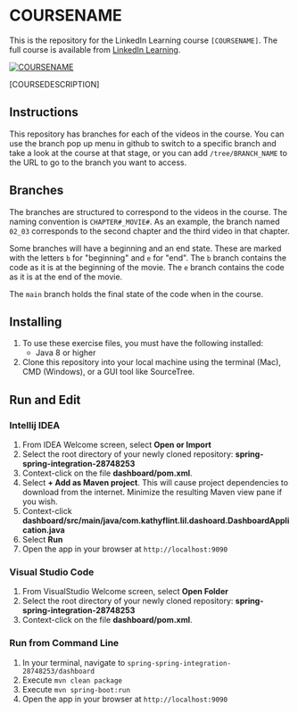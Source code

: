# COURSENAME
This is the repository for the LinkedIn Learning course `[COURSENAME]`. The full course is available from [LinkedIn Learning](https://linkedin.com/learning/).

[![COURSENAME](COURSEIMAGE)](LICOURSEURL)

[COURSEDESCRIPTION]

## Instructions
This repository has branches for each of the videos in the course. You can use the branch pop up menu in github to switch to a specific branch and take a look at the course at that stage, or you can add `/tree/BRANCH_NAME` to the URL to go to the branch you want to access.

## Branches
The branches are structured to correspond to the videos in the course. The naming convention is `CHAPTER#_MOVIE#`. As an example, the branch named `02_03` corresponds to the second chapter and the third video in that chapter.   

Some branches will have a beginning and an end state. These are marked with the letters `b` for "beginning" and `e` for "end". The `b` branch contains the code as it is at the beginning of the movie. The `e` branch contains the code as it is at the end of the movie.  

The `main` branch holds the final state of the code when in the course.

## Installing
1. To use these exercise files, you must have the following installed:
	- Java 8 or higher
2. Clone this repository into your local machine using the terminal (Mac), CMD (Windows), or a GUI tool like SourceTree.

## Run and Edit

### Intellij IDEA

1. From IDEA Welcome screen, select **Open or Import**  
2. Select the root directory of your newly cloned repository: **spring-spring-integration-28748253**
3. Context-click on the file **dashboard/pom.xml**.
4. Select **+ Add as Maven project**. This will cause project dependencies to download from the internet. Minimize the resulting Maven view pane if you wish. 
5. Context-click **dashboard/src/main/java/com.kathyflint.lil.dashoard.DashboardApplication.java**
6. Select **Run**
7. Open the app in your browser at `http://localhost:9090`

### Visual Studio Code

1. From VisualStudio Welcome screen, select **Open Folder**
2. Select the root directory of your newly cloned repository: **spring-spring-integration-28748253**
3. Context-click on the file **dashboard/pom.xml**.

### Run from Command Line

1. In your terminal, navigate to `spring-spring-integration-28748253/dashboard`  
2. Execute `mvn clean package`  
3. Execute `mvn spring-boot:run`
4. Open the app in your browser at `http://localhost:9090`

    
